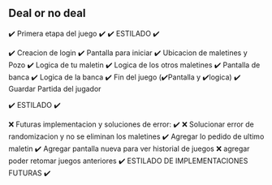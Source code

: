 ## Deal or no deal

✔️ Primera etapa del juego ✔️
✔️ ESTILADO ✔️

✔️ Creacion de login
✔️ Pantalla para iniciar
✔️ Ubicacion de maletines y Pozo
✔️ Logica de tu maletin
✔️ Logica de los otros maletines
✔️ Pantalla de banca
✔️ Logica de la banca
✔️ Fin del juego (✔️Pantalla y ✔️logica)
✔️ Guardar Partida del jugador

✔️ ESTILADO ✔️

❌ Futuras implementacion y soluciones de error: ✔️
❌ Solucionar error de randomizacion y no se eliminan los maletines
✔️ Agregar lo pedido de ultimo maletin
✔️ Agregar pantalla nueva para ver historial de juegos
❌ agregar poder retomar juegos anteriores
✔️ ESTILADO DE IMPLEMENTACIONES FUTURAS ✔️
